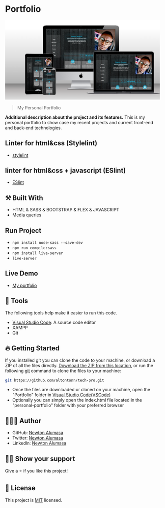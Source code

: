

# Portfolio
<img src="img/portfolio-see.png">

> My Personal Portfolio

**Additional description about the project and its features.**
This is my personal portfolio to show case my recent projects and current front-end and back-end technologies.

## Linter for html&css (Stylelint)
- [stylelint](https://github.com/microverseinc/linters-config/tree/master/html-css)

## linter for html&css + javascript (ESlint)
- [ESlint](https://github.com/microverseinc/linters-config/tree/master/html-css-js)

## ⚒️ Built With

- HTML & SASS & BOOTSTRAP & FLEX & JAVASCRIPT
- Media queries

## Run Project

- `npm install node-sass --save-dev`
- `npm run compile:sass`
- `npm install live-server`
- `live-server`

## Live Demo
- [My portfolio](https://altontonn.github.io/tech-pro/)

## 🧰 Tools

The following tools help make it easier to run this code.

- [Visual Studio Code](https://code.visualstudio.com/): A source code editor
- XAMPP
- Git

## 🔥 Getting Started

If you installed git you can clone the code to your machine, or download a ZIP of all the files directly.
[Download the ZIP from this location](https://github.com/altontonn/tech-pro/archive/refs/heads/main.zip), or run the following [git](https://git-scm.com/downloads) command to clone the files to your machine:

```bash
git https://github.com/altontonn/tech-pro.git
```

- Once the files are downloaded or cloned on your machine, open the "Portfolio" folder in [Visual Studio Code(VSCode)](https://code.visualstudio.com/)
- Optionally you can simply open the index.html file located in the "personal-portfolio" folder with your preferred browser

## 🙎🏾‍♂️ Author

- GitHub: [Newton Alumasa](https://github.com/altontonn)
- Twitter: [Newton Alumasa](https://twitter.com/AlumasaNewton)
- LinkedIn: [Newton Alumasa](https://linkedin.com/in/NewtonAlumasa)

## 👊🏾 Show your support

Give a ⭐️ if you like this project!

## 📝 License

This project is [MIT](./LICENSE) licensed.
